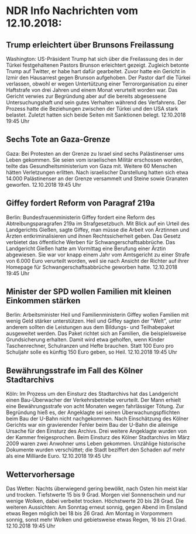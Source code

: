 # NDR Info Nachrichten vom 12.10.2018:


## Trump erleichtert über Brunsons Freilassung
Washington: 	US-Präsident Trump hat sich über die Freilassung des in der Türkei festgehaltenen Pastors Brunson erleichtert gezeigt. Zugleich betonte Trump auf Twitter, er habe hart dafür gearbeitet. Zuvor hatte ein Gericht in Izmir den Hausarrest gegen Brunson aufgehoben. Der Pastor darf die Türkei verlassen, obwohl er wegen Untertützung einer Terrororganisation zu einer Haftstrafe von drei Jahren und einem Monat verurteilt worden war. Das Gericht verwies zur Begründung aber auf die bereits abgesessene Untersuchungshaft und sein gutes Verhalten während des Verfahrens. Der Prozess hatte die Beziehungen zwischen der Türkei und den USA stark belastet. Zuletzt hatten sich beide Seiten mit Sanktionen belegt. 12.10.2018 19:45 Uhr 

## Sechs Tote an Gaza-Grenze
Gaza: Bei Protesten an der Grenze zu Israel sind sechs Palästinenser ums Leben gekommen. Sie seien vom israelischen Militär erschossen worden, teilte das Gesundheitsministerium von Gaza mit. Weitere 60 Menschen hätten Verletzungen erlitten. Nach israelischer Darstellung hatten sich etwa 14.000 Palästinenser an der Grenze versammelt und Steine sowie Granaten geworfen. 12.10.2018 19:45 Uhr 

## Giffey fordert Reform von Paragraf 219a
Berlin: Bundesfrauenministerin Giffey fordert eine Reform des Abtreibungsparagrafen 219a im Strafgesetzbuch. Mit Blick auf ein Urteil des Landgerichts Gießen, sagte Giffey, man müsse die Arbeit von Ärztinnen und Ärzten entkriminalisieren und ihnen Rechtssicherheit geben. Das Gesetz verbietet das öffentliche Werben für Schwangerschaftsabbrüche. Das Landgericht Gießen hatte am Vormittag eine Berufung einer Ärztin abgewiesen. Sie war vor knapp einem Jahr vom Amtsgericht zu einer Strafe von 6.000 Euro verurteilt worden, weil sie nach Ansicht der Richter auf ihrer Homepage für Schwangerschaftsabbrüche geworben hatte. 12.10.2018 19:45 Uhr 

## Minister der SPD wollen Familien mit kleinen Einkommen stärken
Berlin: Arbeitsminister Heil und Familienministerin Giffey wollen Familien mit wenig Geld stärker unterstützen. Heil und Giffey sagten der "Welt", unter anderem sollten die Leistungen aus dem Bildungs- und Teilhabepaket ausgeweitet werden. Das Paket richtet sich an Familien, die beispielsweise Grundsicherung erhalten. Damit wird etwa geholfen, wenn Kinder Taschenrechner, Schulranzen und Hefte brauchen. Statt 100 Euro pro Schuljahr solle es künftig 150 Euro geben, so Heil. 12.10.2018 19:45 Uhr 

## Bewährungsstrafe im Fall des Kölner Stadtarchivs
Köln: Im Prozess um den Einsturz des Stadtarchivs hat das Landgericht einen Bau-Überwacher der Verkehrsbetriebe verurteilt. Der Mann erhielt eine Bewährungsstrafe von acht Monaten wegen fahrlässiger Tötung. Zur Begründung hieß es, der Angeklagte sei seinen Überwachungspflichten beim Bau der U-Bahn nicht nachgekommen. Nach Einschätzung des Kölner Gerichts war ein gravierender Fehler beim Bau der U-Bahn die alleinige Ursache für den Einsturz des Archivs. Drei weitere Angeklagte wurden von der Kammer freigesprochen. Beim Einsturz des Kölner Stadtarchivs im März 2009 waren zwei Anwohner ums Leben gekommen. Unzählige historische Dokumente wurden verschüttet; die Stadt beziffert den Schaden auf mehr als eine Milliarde Euro. 12.10.2018 19:45 Uhr 

## Wettervorhersage
Das Wetter:
Nachts überwiegend gering bewölkt, nach Osten hin meist klar und trocken. Tiefstwerte 15 bis 9 Grad. Morgen viel Sonnenschein und nur wenige Wolken, dabei verbeitet trocken. Höchstwerte 20 bis 28 Grad. Die weiteren Aussichten: Am Sonntag erneut sonnig, gegen Abend im Emsland etwas Regen möglich bei 18 bis 26 Grad. Am Montag in Vorpommern sonnig, sonst mehr Wolken und gebietsweise etwas Regen, 16 bis 21 Grad. 12.10.2018 19:45 Uhr 
